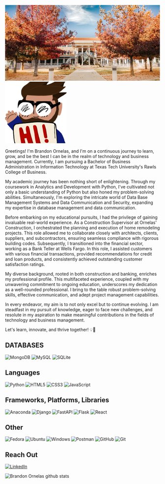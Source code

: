 <img src="https://github.com/brandonaornelas/brandonaornelas/blob/main/rawls-bear-bull-fall-mobile.jpg" alt="Picture of Rawls Business school">

<img src = "https://github.com/brandonaornelas/brandonaornelas/blob/main/IMG-0786.PNG" alt = "Logo of me" width = "200" height = "200">
<p>Greetings! I'm Brandon Ornelas, and I'm on a continuous journey to learn, grow, and be the best I can be in the realm of technology and business management. Currently, I am pursuing a Bachelor of Business Administration in Information Technology at Texas Tech University's Rawls College of Business.

My academic journey has been nothing short of enlightening. Through my coursework in Analytics and Development with Python, I've cultivated not only a basic understanding of Python but also honed my problem-solving abilities. Simultaneously, I'm exploring the intricate world of Data Base Management Systems and Data Communication and Security, expanding my expertise in database management and data communication.

Before embarking on my educational pursuits, I had the privilege of gaining invaluable real-world experience. As a Construction Supervisor at Ornelas' Construction, I orchestrated the planning and execution of home remodeling projects. This role allowed me to collaborate closely with architects, clients, suppliers, and subcontractors, ensuring seamless compliance with rigorous building codes. Subsequently, I transitioned into the financial sector, working as a Bank Teller at Wells Fargo. In this role, I assisted customers with various financial transactions, provided recommendations for credit and loan products, and consistently achieved outstanding customer satisfaction ratings.

My diverse background, rooted in both construction and banking, enriches my professional profile. This multifaceted experience, coupled with my unwavering commitment to ongoing education, underscores my dedication as a well-rounded professional. I bring to the table robust problem-solving skills, effective communication, and adept project management capabilities.

In every endeavor, my aim is to not only excel but to continue evolving. I am steadfast in my pursuit of knowledge, eager to face new challenges, and resolute in my aspiration to make meaningful contributions in the fields of technology and business management.

Let's learn, innovate, and thrive together! 💡🚀</p>



<h2>DATABASES</h2>

![MongoDB](https://img.shields.io/badge/MongoDB-%234ea94b.svg?style=for-the-badge&logo=mongodb&logoColor=white) ![MySQL](https://img.shields.io/badge/mysql-%2300f.svg?style=for-the-badge&logo=mysql&logoColor=white) ![SQLite](https://img.shields.io/badge/sqlite-%2307405e.svg?style=for-the-badge&logo=sqlite&logoColor=white)

<h2>Languages</h2>

![Python](https://img.shields.io/badge/python-3670A0?style=for-the-badge&logo=python&logoColor=ffdd54) ![HTML5](https://img.shields.io/badge/html5-%23E34F26.svg?style=for-the-badge&logo=html5&logoColor=white) ![CSS3](https://img.shields.io/badge/css3-%231572B6.svg?style=for-the-badge&logo=css3&logoColor=white) ![JavaScript](https://img.shields.io/badge/javascript-%23323330.svg?style=for-the-badge&logo=javascript&logoColor=%23F7DF1E)

<h2>Frameworks, Platforms, Libraries</h2>

![Anaconda](https://img.shields.io/badge/Anaconda-%2344A833.svg?style=for-the-badge&logo=anaconda&logoColor=white) ![Django](https://img.shields.io/badge/django-%23092E20.svg?style=for-the-badge&logo=django&logoColor=white) ![FastAPI](https://img.shields.io/badge/FastAPI-005571?style=for-the-badge&logo=fastapi) ![Flask](https://img.shields.io/badge/flask-%23000.svg?style=for-the-badge&logo=flask&logoColor=white) ![React](https://img.shields.io/badge/react-%2320232a.svg?style=for-the-badge&logo=react&logoColor=%2361DAFB)

<h2>Other</h2>

![Fedora](https://img.shields.io/badge/Fedora-294172?style=for-the-badge&logo=fedora&logoColor=white) ![Ubuntu](https://img.shields.io/badge/Ubuntu-E95420?style=for-the-badge&logo=ubuntu&logoColor=white) ![Windows](https://img.shields.io/badge/Windows-0078D6?style=for-the-badge&logo=windows&logoColor=white) ![Postman](https://img.shields.io/badge/Postman-FF6C37?style=for-the-badge&logo=postman&logoColor=white) ![GitHub](https://img.shields.io/badge/github-%23121011.svg?style=for-the-badge&logo=github&logoColor=white) ![Git](https://img.shields.io/badge/git-%23F05033.svg?style=for-the-badge&logo=git&logoColor=white)


<h2>Reach Out</h2>

<a href="https://www.linkedin.com/in/brandonornelas93/">![LinkedIn](https://img.shields.io/badge/linkedin-%230077B5.svg?style=for-the-badge&logo=linkedin&logoColor=white)</a>

![Brandon Ornelas github stats](https://github-readme-stats.vercel.app/api?username=brandonaornelas&show_icons=true&hide_border=true)
